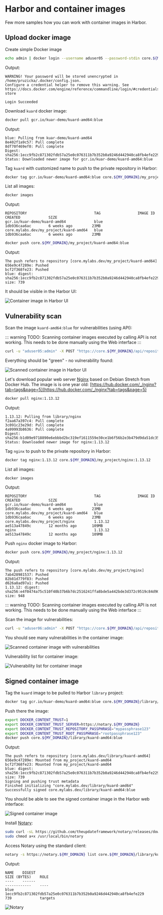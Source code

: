 # Harbor and container images

Few more samples how you can work with container images in Harbor.

## Upload docker image

Create simple Docker image

```bash
echo admin | docker login --username aduser05 --password-stdin core.${MY_DOMAIN}
```

Output:

```text
WARNING! Your password will be stored unencrypted in /home/pruzicka/.docker/config.json.
Configure a credential helper to remove this warning. See
https://docs.docker.com/engine/reference/commandline/login/#credentials-store

Login Succeeded
```

Download `kuard` docker image:

```bash
docker pull gcr.io/kuar-demo/kuard-amd64:blue
```

Output:

```text
blue: Pulling from kuar-demo/kuard-amd64
8e402f1a9c57: Pull complete
8df70f469ef0: Pull complete
Digest: sha256:1ecc9fb2c871302fdb57a25e0c076311b7b352b0a9246d442940ca8fb4efe229
Status: Downloaded newer image for gcr.io/kuar-demo/kuard-amd64:blue
```

Tag `kuard` with customized name to push to the private repository in Harbor:

```bash
docker tag gcr.io/kuar-demo/kuard-amd64:blue core.${MY_DOMAIN}/my_project/kuard-amd64:blue
```

List all images:

```bash
docker images
```

Output:

```text
REPOSITORY                               TAG                 IMAGE ID            CREATED             SIZE
gcr.io/kuar-demo/kuard-amd64             blue                1db936caa6ac        6 weeks ago         23MB
core.mylabs.dev/my_project/kuard-amd64   blue                1db936caa6ac        6 weeks ago         23MB
```

```bash
docker push core.${MY_DOMAIN}/my_project/kuard-amd64:blue
```

Output:

```text
The push refers to repository [core.mylabs.dev/my_project/kuard-amd64]
656e9c47289e: Pushed
bcf2f368fe23: Pushed
blue: digest: sha256:1ecc9fb2c871302fdb57a25e0c076311b7b352b0a9246d442940ca8fb4efe229 size: 739
```

It should be visible in the Harbor UI:

![Container image in Harbor UI](./harbor_container_image.png
"Container image in Harbor UI")

## Vulnerability scan

Scan the image `kuard-amd64:blue` for vulnerabilities (using API):

::: warning
TODO: Scanning container images executed by calling API is not working. This
needs to be done manually using the Web interface
:::

```bash
curl -u "aduser05:admin" -X POST "https://core.${MY_DOMAIN}/api/repositories/my_project/kuard-amd64/tags/blue/scan"
```

Everything should be "green" - no vulnerability found:

![Scanned container image in Harbor UI](./harbor_scanned_container_image.png
"Scanned container image in Harbor UI")

Let's download popular web server [Nginx](https://nginx.com) based on Debian
Stretch from Docker Hub. The image is is one year old:
[https://hub.docker.com/_/nginx?tab=tags&page=5](https://hub.docker.com/_/nginx?tab=tags&page=5)

```bash
docker pull nginx:1.13.12
```

Output:

```text
1.13.12: Pulling from library/nginx
f2aa67a397c4: Pull complete
3c091c23e29d: Pull complete
4a99993b8636: Pull complete
Digest: sha256:b1d09e9718890e6ebbbd2bc319ef1611559e30ce1b6f56b2e3b479d9da51dc35
Status: Downloaded newer image for nginx:1.13.12
```

Tag `nginx` to push to the private repository in Harbor:

```bash
docker tag nginx:1.13.12 core.${MY_DOMAIN}/my_project/nginx:1.13.12
```

List all images:

```bash
docker images
```

Output:

```text
REPOSITORY                               TAG                 IMAGE ID            CREATED             SIZE
gcr.io/kuar-demo/kuard-amd64             blue                1db936caa6ac        6 weeks ago         23MB
core.mylabs.dev/my_project/kuard-amd64   blue                1db936caa6ac        6 weeks ago         23MB
core.mylabs.dev/my_project/nginx         1.13.12             ae513a47849c        12 months ago       109MB
nginx                                    1.13.12             ae513a47849c        12 months ago       109MB
```

Push `nginx` docker image to Harbor:

```bash
docker push core.${MY_DOMAIN}/my_project/nginx:1.13.12
```

Output:

```text
The push refers to repository [core.mylabs.dev/my_project/nginx]
7ab428981537: Pushed
82b81d779f83: Pushed
d626a8ad97a1: Pushed
1.13.12: digest: sha256:e4f0474a75c510f40b37b6b7dc2516241ffa8bde5a442bde3d372c9519c84d90 size: 948
```

::: warning
TODO: Scanning container images executed by calling API is not working. This
needs to be done manually using the Web interface
:::

Scan the image for vulnerabilities:

```bash
curl -u "aduser06:admin" -X POST "https://core.${MY_DOMAIN}/api/repositories/my_project%2Fnginx/tags/1.13.12/scan"
```

You should see many vulnerabilities in the container image:

![Scanned container image with vulnerabilities](./harbor_scanned_container_image_with_vulnerabilities.png
"Scanned container image with vulnerabilities")

Vulnerability list for container image:

![Vulnerability list for container image](./harbor_container_image_vulnerability_list.png
"Vulnerability list for container image")

## Signed container image

Tag the `kuard` image to be pulled to Harbor `library` project:

```bash
docker tag gcr.io/kuar-demo/kuard-amd64:blue core.${MY_DOMAIN}/library/kuard-amd64:blue
```

Push there the image:

```bash
export DOCKER_CONTENT_TRUST=1
export DOCKER_CONTENT_TRUST_SERVER=https://notary.${MY_DOMAIN}
export DOCKER_CONTENT_TRUST_REPOSITORY_PASSPHRASE="mypassphrase123"
export DOCKER_CONTENT_TRUST_ROOT_PASSPHRASE="rootpassphrase123"
docker push core.${MY_DOMAIN}/library/kuard-amd64:blue
```

Output:

```text
The push refers to repository [core.mylabs.dev/library/kuard-amd64]
656e9c47289e: Mounted from my_project/kuard-amd64
bcf2f368fe23: Mounted from my_project/kuard-amd64
blue: digest: sha256:1ecc9fb2c871302fdb57a25e0c076311b7b352b0a9246d442940ca8fb4efe229 size: 739
Signing and pushing trust metadata
Finished initializing "core.mylabs.dev/library/kuard-amd64"
Successfully signed core.mylabs.dev/library/kuard-amd64:blue
```

You should be able to see the signed container image in the Harbor web
interface:

![Signed container image](./harbor_signed_container_image.png "Signed container image")

Install [Notary](https://github.com/theupdateframework/notary):

```bash
sudo curl -sL https://github.com/theupdateframework/notary/releases/download/v0.6.1/notary-Linux-amd64 -o /usr/local/bin/notary
sudo chmod a+x /usr/local/bin/notary
```

Access Notary using the standard client:

```bash
notary -s https://notary.${MY_DOMAIN} list core.${MY_DOMAIN}/library/kuard-amd64
```

Output:

```text
NAME    DIGEST                                                              SIZE (BYTES)    ROLE
----    ------                                                              ------------    ----
blue    1ecc9fb2c871302fdb57a25e0c076311b7b352b0a9246d442940ca8fb4efe229    739             targets
```

![Notary](https://raw.githubusercontent.com/theupdateframework/notary/97a2d690658937fea3b65b4494bd5c3a75558d08/docs/images/notary-blk.svg?sanitize=true
"Notary")

